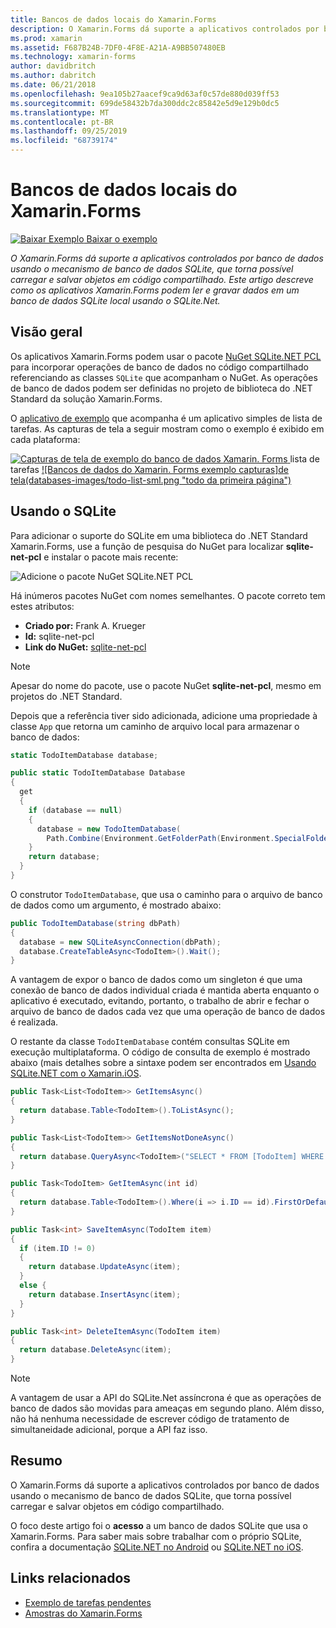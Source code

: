 ```yaml
---
title: Bancos de dados locais do Xamarin.Forms
description: O Xamarin.Forms dá suporte a aplicativos controlados por banco de dados usando o mecanismo de banco de dados SQLite, que torna possível carregar e salvar objetos em código compartilhado. Este artigo descreve como os aplicativos Xamarin.Forms podem ler e gravar dados em um banco de dados SQLite local usando o SQLite.Net.
ms.prod: xamarin
ms.assetid: F687B24B-7DF0-4F8E-A21A-A9BB507480EB
ms.technology: xamarin-forms
author: davidbritch
ms.author: dabritch
ms.date: 06/21/2018
ms.openlocfilehash: 9ea105b27aacef9ca9d63af0c57de880d039ff53
ms.sourcegitcommit: 699de58432b7da300ddc2c85842e5d9e129b0dc5
ms.translationtype: MT
ms.contentlocale: pt-BR
ms.lasthandoff: 09/25/2019
ms.locfileid: "68739174"
---
```

# <a name="xamarinforms-local-databases"></a>Bancos de dados locais do Xamarin.Forms

[![Baixar Exemplo](~/media/shared/download.png) Baixar o exemplo](https://docs.microsoft.com/samples/xamarin/xamarin-forms-samples/todo)

_O Xamarin.Forms dá suporte a aplicativos controlados por banco de dados usando o mecanismo de banco de dados SQLite, que torna possível carregar e salvar objetos em código compartilhado. Este artigo descreve como os aplicativos Xamarin.Forms podem ler e gravar dados em um banco de dados SQLite local usando o SQLite.Net._

## <a name="overview"></a>Visão geral

Os aplicativos Xamarin.Forms podem usar o pacote [NuGet SQLite.NET PCL](https://www.nuget.org/packages/sqlite-net-pcl/) para incorporar operações de banco de dados no código compartilhado referenciando as classes `SQLite` que acompanham o NuGet. As operações de banco de dados podem ser definidas no projeto de biblioteca do .NET Standard da solução Xamarin.Forms.

O [aplicativo de exemplo](https://docs.microsoft.com/samples/xamarin/xamarin-forms-samples/todo) que acompanha é um aplicativo simples de lista de tarefas. As capturas de tela a seguir mostram como o exemplo é exibido em cada plataforma:

[![Capturas de tela de exemplo do banco de dados Xamarin. Forms](databases-images/todo-list-sml.png "Capturas de tela da primeira") ](databases-images/todo-list.png#lightbox "Capturas de tela da primeira lista de tarefas") lista de tarefas [ ![Bancos de dados do Xamarin. Forms exemplo capturas]de tela(databases-images/todo-list-sml.png "todo da primeira página") ](databases-images/todo-list.png#lightbox "Capturas de tela da primeira lista de tarefas")

<a name="Using_SQLite_with_PCL" />

## <a name="using-sqlite"></a>Usando o SQLite

Para adicionar o suporte do SQLite em uma biblioteca do .NET Standard Xamarin.Forms, use a função de pesquisa do NuGet para localizar **sqlite-net-pcl** e instalar o pacote mais recente:

![Adicione o pacote NuGet SQLite.NET PCL](databases-images/vs2017-sqlite-pcl-nuget.png "Adicione o pacote NuGet SQLite.NET PCL")

Há inúmeros pacotes NuGet com nomes semelhantes. O pacote correto tem estes atributos:

- **Criado por:** Frank A. Krueger
- **Id:** sqlite-net-pcl
- **Link do NuGet:** [sqlite-net-pcl](https://www.nuget.org/packages/sqlite-net-pcl/)

> [!NOTE]
> Apesar do nome do pacote, use o pacote NuGet **sqlite-net-pcl**, mesmo em projetos do .NET Standard.

Depois que a referência tiver sido adicionada, adicione uma propriedade à classe `App` que retorna um caminho de arquivo local para armazenar o banco de dados:

```csharp
static TodoItemDatabase database;

public static TodoItemDatabase Database
{
  get
  {
    if (database == null)
    {
      database = new TodoItemDatabase(
        Path.Combine(Environment.GetFolderPath(Environment.SpecialFolder.LocalApplicationData), "TodoSQLite.db3"));
    }
    return database;
  }
}
```

O construtor `TodoItemDatabase`, que usa o caminho para o arquivo de banco de dados como um argumento, é mostrado abaixo:

```csharp
public TodoItemDatabase(string dbPath)
{
  database = new SQLiteAsyncConnection(dbPath);
  database.CreateTableAsync<TodoItem>().Wait();
}
```

A vantagem de expor o banco de dados como um singleton é que uma conexão de banco de dados individual criada é mantida aberta enquanto o aplicativo é executado, evitando, portanto, o trabalho de abrir e fechar o arquivo de banco de dados cada vez que uma operação de banco de dados é realizada.

O restante da classe `TodoItemDatabase` contém consultas SQLite em execução multiplataforma. O código de consulta de exemplo é mostrado abaixo (mais detalhes sobre a sintaxe podem ser encontrados em [Usando SQLite.NET com o Xamarin.iOS](~/ios/data-cloud/data/using-sqlite-orm.md).

```csharp
public Task<List<TodoItem>> GetItemsAsync()
{
  return database.Table<TodoItem>().ToListAsync();
}

public Task<List<TodoItem>> GetItemsNotDoneAsync()
{
  return database.QueryAsync<TodoItem>("SELECT * FROM [TodoItem] WHERE [Done] = 0");
}

public Task<TodoItem> GetItemAsync(int id)
{
  return database.Table<TodoItem>().Where(i => i.ID == id).FirstOrDefaultAsync();
}

public Task<int> SaveItemAsync(TodoItem item)
{
  if (item.ID != 0)
  {
    return database.UpdateAsync(item);
  }
  else {
    return database.InsertAsync(item);
  }
}

public Task<int> DeleteItemAsync(TodoItem item)
{
  return database.DeleteAsync(item);
}
```

> [!NOTE]
> A vantagem de usar a API do SQLite.Net assíncrona é que as operações de banco de dados são movidas para ameaças em segundo plano. Além disso, não há nenhuma necessidade de escrever código de tratamento de simultaneidade adicional, porque a API faz isso.

## <a name="summary"></a>Resumo

O Xamarin.Forms dá suporte a aplicativos controlados por banco de dados usando o mecanismo de banco de dados SQLite, que torna possível carregar e salvar objetos em código compartilhado.

O foco deste artigo foi o **acesso** a um banco de dados SQLite que usa o Xamarin.Forms. Para saber mais sobre trabalhar com o próprio SQLite, confira a documentação [SQLite.NET no Android](~/android/data-cloud/data-access/using-sqlite-orm.md) ou [SQLite.NET no iOS](~/ios/data-cloud/data/using-sqlite-orm.md).

## <a name="related-links"></a>Links relacionados

- [Exemplo de tarefas pendentes](https://docs.microsoft.com/samples/xamarin/xamarin-forms-samples/todo)
- [Amostras do Xamarin.Forms](https://docs.microsoft.com/samples/browse/?products=xamarin&term=Xamarin.Forms)
